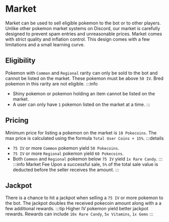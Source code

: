 # Market

Market can be used to sell eligible pokemon to the bot or to other players. Unlike other pokemon market systems on Discord, our market is carefully designed to prevent spam entries and unreasonable prices.
Market comes with strict quality and inflation control. This design comes with a few limitations and a small learning curve.

## Eligibility

Pokemon with `Common` and `Regional` rarity can only be sold to the bot and cannot be listed on the market. These pokemon must be above `50 IV`. Bred pokemon in this rarity are not eligible.
:::info
- Shiny pokemon or pokemon holding an item cannot be listed on the market.
- A user can only have `1` pokemon listed on the market at a time.
:::

## Pricing

Minimum price for listing a pokemon on the market is `10 Pokecoins`. The max price is calculated using the formula `Total User Coins + 15%`.
:::details
- `75 IV` or more `Common` pokemon yield `50 Pokecoins`.
- `75 IV` or more `Regional` pokemon yield `60 Pokecoins`.
- Both `Common` and `Regional` pokemon below `75 IV` yield `1x Rare Candy`.
:::
:::info Market Fee
Upon a successful sale, `5%` of the total sale value is deducted before the seller receives the amount.
:::

## Jackpot

There is a chance to hit a jackpot when selling a `75 IV` or more pokemon to the bot. The jackpot doubles the received pokecoin amount along with a a few additional rewards.
:::tip
Higher IV pokemon yield better jackpot rewards. Rewards can include `10x Rare Candy`, `5x Vitamins`, `1x Gems`
:::